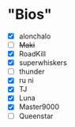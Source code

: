# "Bios"
- [x] alonchalo
- [ ] ~~Maki~~
- [x] RoadKill
- [x] superwhiskers
- [ ] thunder
- [x] ru ni
- [x] TJ
- [x] Luna
- [x] Master9000
- [ ] Queenstar

